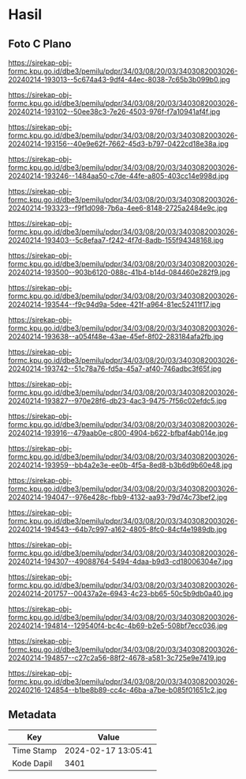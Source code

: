 # Hasil

## Foto C Plano

https://sirekap-obj-formc.kpu.go.id/dbe3/pemilu/pdpr/34/03/08/20/03/3403082003026-20240214-193013--5c674a43-9df4-44ec-8038-7c65b3b099b0.jpg

https://sirekap-obj-formc.kpu.go.id/dbe3/pemilu/pdpr/34/03/08/20/03/3403082003026-20240214-193102--50ee38c3-7e26-4503-976f-f7a10941af4f.jpg

https://sirekap-obj-formc.kpu.go.id/dbe3/pemilu/pdpr/34/03/08/20/03/3403082003026-20240214-193156--40e9e62f-7662-45d3-b797-0422cd18e38a.jpg

https://sirekap-obj-formc.kpu.go.id/dbe3/pemilu/pdpr/34/03/08/20/03/3403082003026-20240214-193246--1484aa50-c7de-44fe-a805-403cc14e998d.jpg

https://sirekap-obj-formc.kpu.go.id/dbe3/pemilu/pdpr/34/03/08/20/03/3403082003026-20240214-193323--f9f1d098-7b6a-4ee6-8148-2725a2484e9c.jpg

https://sirekap-obj-formc.kpu.go.id/dbe3/pemilu/pdpr/34/03/08/20/03/3403082003026-20240214-193403--5c8efaa7-f242-4f7d-8adb-155f94348168.jpg

https://sirekap-obj-formc.kpu.go.id/dbe3/pemilu/pdpr/34/03/08/20/03/3403082003026-20240214-193500--903b6120-088c-41b4-b14d-084460e282f9.jpg

https://sirekap-obj-formc.kpu.go.id/dbe3/pemilu/pdpr/34/03/08/20/03/3403082003026-20240214-193544--f9c94d9a-5dee-421f-a964-81ec52411f17.jpg

https://sirekap-obj-formc.kpu.go.id/dbe3/pemilu/pdpr/34/03/08/20/03/3403082003026-20240214-193638--a054f48e-43ae-45ef-8f02-283184afa2fb.jpg

https://sirekap-obj-formc.kpu.go.id/dbe3/pemilu/pdpr/34/03/08/20/03/3403082003026-20240214-193742--51c78a76-fd5a-45a7-af40-746adbc3f65f.jpg

https://sirekap-obj-formc.kpu.go.id/dbe3/pemilu/pdpr/34/03/08/20/03/3403082003026-20240214-193827--970e28f6-db23-4ac3-9475-7f56c02efdc5.jpg

https://sirekap-obj-formc.kpu.go.id/dbe3/pemilu/pdpr/34/03/08/20/03/3403082003026-20240214-193916--479aab0e-c800-4904-b622-bfbaf4ab014e.jpg

https://sirekap-obj-formc.kpu.go.id/dbe3/pemilu/pdpr/34/03/08/20/03/3403082003026-20240214-193959--bb4a2e3e-ee0b-4f5a-8ed8-b3b6d9b60e48.jpg

https://sirekap-obj-formc.kpu.go.id/dbe3/pemilu/pdpr/34/03/08/20/03/3403082003026-20240214-194047--976e428c-fbb9-4132-aa93-79d74c73bef2.jpg

https://sirekap-obj-formc.kpu.go.id/dbe3/pemilu/pdpr/34/03/08/20/03/3403082003026-20240214-194543--64b7c997-a162-4805-8fc0-84cf4e1989db.jpg

https://sirekap-obj-formc.kpu.go.id/dbe3/pemilu/pdpr/34/03/08/20/03/3403082003026-20240214-194307--49088764-5494-4daa-b9d3-cd18006304e7.jpg

https://sirekap-obj-formc.kpu.go.id/dbe3/pemilu/pdpr/34/03/08/20/03/3403082003026-20240214-201757--00437a2e-6943-4c23-bb65-50c5b9db0a40.jpg

https://sirekap-obj-formc.kpu.go.id/dbe3/pemilu/pdpr/34/03/08/20/03/3403082003026-20240214-194814--129540f4-bc4c-4b69-b2e5-508bf7ecc036.jpg

https://sirekap-obj-formc.kpu.go.id/dbe3/pemilu/pdpr/34/03/08/20/03/3403082003026-20240214-194857--c27c2a56-88f2-4678-a581-3c725e9e7419.jpg

https://sirekap-obj-formc.kpu.go.id/dbe3/pemilu/pdpr/34/03/08/20/03/3403082003026-20240216-124854--b1be8b89-cc4c-46ba-a7be-b085f01651c2.jpg


## Metadata

| Key        | Value               |
| ---------- | ------------------- |
| Time Stamp | 2024-02-17 13:05:41 |
| Kode Dapil | 3401                |



